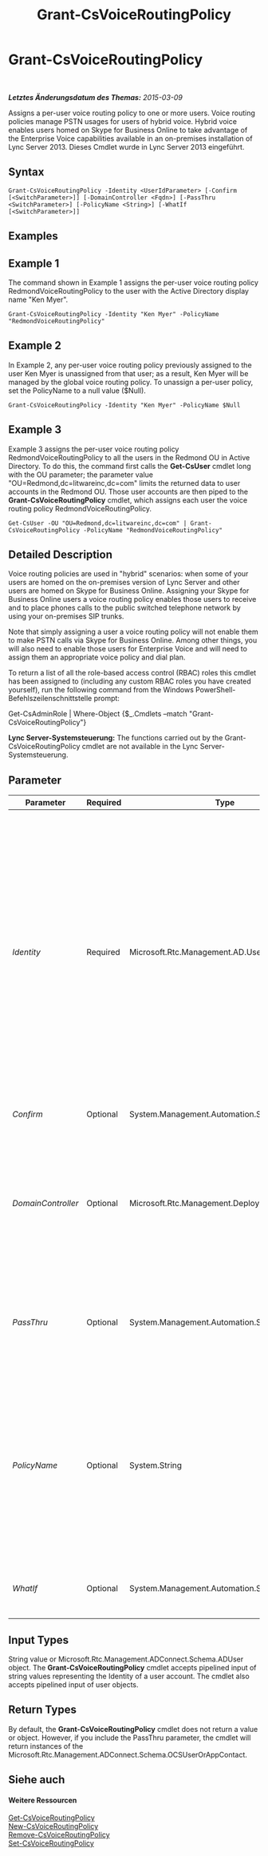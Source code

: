 ﻿---
title: Grant-CsVoiceRoutingPolicy
TOCTitle: Grant-CsVoiceRoutingPolicy
ms:assetid: a7c7b6c4-925a-464c-a3ee-8373f4eb46b2
ms:mtpsurl: https://technet.microsoft.com/de-de/library/JJ205141(v=OCS.15)
ms:contentKeyID: 49295013
ms.date: 05/19/2016
mtps_version: v=OCS.15
ms.translationtype: HT
---

# Grant-CsVoiceRoutingPolicy

 

_**Letztes Änderungsdatum des Themas:** 2015-03-09_

Assigns a per-user voice routing policy to one or more users. Voice routing policies manage PSTN usages for users of hybrid voice. Hybrid voice enables users homed on Skype for Business Online to take advantage of the Enterprise Voice capabilities available in an on-premises installation of Lync Server 2013. Dieses Cmdlet wurde in Lync Server 2013 eingeführt.

## Syntax

    Grant-CsVoiceRoutingPolicy -Identity <UserIdParameter> [-Confirm [<SwitchParameter>]] [-DomainController <Fqdn>] [-PassThru <SwitchParameter>] [-PolicyName <String>] [-WhatIf [<SwitchParameter>]]

## Examples

## Example 1

The command shown in Example 1 assigns the per-user voice routing policy RedmondVoiceRoutingPolicy to the user with the Active Directory display name "Ken Myer".

    Grant-CsVoiceRoutingPolicy -Identity "Ken Myer" -PolicyName "RedmondVoiceRoutingPolicy"

## Example 2

In Example 2, any per-user voice routing policy previously assigned to the user Ken Myer is unassigned from that user; as a result, Ken Myer will be managed by the global voice routing policy. To unassign a per-user policy, set the PolicyName to a null value ($Null).

    Grant-CsVoiceRoutingPolicy -Identity "Ken Myer" -PolicyName $Null

## Example 3

Example 3 assigns the per-user voice routing policy RedmondVoiceRoutingPolicy to all the users in the Redmond OU in Active Directory. To do this, the command first calls the **Get-CsUser** cmdlet long with the OU parameter; the parameter value "OU=Redmond,dc=litwareinc,dc=com" limits the returned data to user accounts in the Redmond OU. Those user accounts are then piped to the **Grant-CsVoiceRoutingPolicy** cmdlet, which assigns each user the voice routing policy RedmondVoiceRoutingPolicy.

    Get-CsUser -OU "OU=Redmond,dc=litwareinc,dc=com" | Grant-CsVoiceRoutingPolicy -PolicyName "RedmondVoiceRoutingPolicy"

## Detailed Description

Voice routing policies are used in "hybrid" scenarios: when some of your users are homed on the on-premises version of Lync Server and other users are homed on Skype for Business Online. Assigning your Skype for Business Online users a voice routing policy enables those users to receive and to place phones calls to the public switched telephone network by using your on-premises SIP trunks.

Note that simply assigning a user a voice routing policy will not enable them to make PSTN calls via Skype for Business Online. Among other things, you will also need to enable those users for Enterprise Voice and will need to assign them an appropriate voice policy and dial plan.

To return a list of all the role-based access control (RBAC) roles this cmdlet has been assigned to (including any custom RBAC roles you have created yourself), run the following command from the Windows PowerShell-Befehlszeilenschnittstelle prompt:

Get-CsAdminRole | Where-Object {$\_.Cmdlets –match "Grant-CsVoiceRoutingPolicy"}

**Lync Server-Systemsteuerung:** The functions carried out by the Grant-CsVoiceRoutingPolicy cmdlet are not available in the Lync Server-Systemsteuerung.

## Parameter


<table>
<colgroup>
<col style="width: 25%" />
<col style="width: 25%" />
<col style="width: 25%" />
<col style="width: 25%" />
</colgroup>
<thead>
<tr class="header">
<th>Parameter</th>
<th>Required</th>
<th>Type</th>
<th>Description</th>
</tr>
</thead>
<tbody>
<tr class="odd">
<td><p><em>Identity</em></p></td>
<td><p>Required</p></td>
<td><p>Microsoft.Rtc.Management.AD.UserIdParameter</p></td>
<td><p>Indicates the Identity of the user account to be assigned the per-user voice routing policy. User Identities are typically specified using one of four formats: 1) the user's SIP address; 2) the user's user principal name (UPN); 3) the user's domain name and logon name, in the form domain\logon (four example, litwareinc\kenmyer); and, 4) the user's Active Directory display name (for example, Ken Myer).</p>
<p>User Identities can also be specified by using the user’s Active Directory distinguished name.</p>
<p>In addition, you can use the asterisk (*) wildcard character when using the Display Name as the user Identity. For example, the Identity &quot;* Smith&quot; returns all the users who have a display name that ends with the string value &quot; Smith&quot;.</p></td>
</tr>
<tr class="even">
<td><p><em>Confirm</em></p></td>
<td><p>Optional</p></td>
<td><p>System.Management.Automation.SwitchParameter</p></td>
<td><p>Prompts you for confirmation before executing the command.</p></td>
</tr>
<tr class="odd">
<td><p><em>DomainController</em></p></td>
<td><p>Optional</p></td>
<td><p>Microsoft.Rtc.Management.Deploy.Fqdn</p></td>
<td><p>Enables you to connect to the specified domain controller in order to retrieve user information. To connect to a particular domain controller, include the DomainController parameter followed by the computer name (for example, atl-dc-001) or its fully qualified domain name (FQDN) (for example, atl-dc-001.litwareinc.com).</p></td>
</tr>
<tr class="even">
<td><p><em>PassThru</em></p></td>
<td><p>Optional</p></td>
<td><p>System.Management.Automation.SwitchParameter</p></td>
<td><p>Enables you to pass a user object through the pipeline that represents the user account being assigned the voice routing policy. By default, the <strong>Grant-CsVoiceRoutingPolicy</strong> cmdlet does not pass objects through the pipeline.</p></td>
</tr>
<tr class="odd">
<td><p><em>PolicyName</em></p></td>
<td><p>Optional</p></td>
<td><p>System.String</p></td>
<td><p>&quot;Name&quot; of the policy to be assigned. The PolicyName is simply the policy Identity minus the policy scope (the &quot;tag:&quot; prefix). For example, a policy with the Identity tag:Redmond has a PolicyName equal to Redmond; likewise, a policy with the Identity tag:RedmondVoiceRoutingPolicy has a PolicyName equal to RedmondVoiceRoutingPolicy.</p>
<p>To unassign a per-user policy previously assigned to a user, set the PolicyName to a null value ($Null).</p></td>
</tr>
<tr class="even">
<td><p><em>WhatIf</em></p></td>
<td><p>Optional</p></td>
<td><p>System.Management.Automation.SwitchParameter</p></td>
<td><p>Describes what would happen if you executed the command without actually executing the command.</p></td>
</tr>
</tbody>
</table>


## Input Types

String value or Microsoft.Rtc.Management.ADConnect.Schema.ADUser object. The **Grant-CsVoiceRoutingPolicy** cmdlet accepts pipelined input of string values representing the Identity of a user account. The cmdlet also accepts pipelined input of user objects.

## Return Types

By default, the **Grant-CsVoiceRoutingPolicy** cmdlet does not return a value or object. However, if you include the PassThru parameter, the cmdlet will return instances of the Microsoft.Rtc.Management.ADConnect.Schema.OCSUserOrAppContact.

## Siehe auch

#### Weitere Ressourcen

[Get-CsVoiceRoutingPolicy](get-csvoiceroutingpolicy.md)  
[New-CsVoiceRoutingPolicy](new-csvoiceroutingpolicy.md)  
[Remove-CsVoiceRoutingPolicy](remove-csvoiceroutingpolicy.md)  
[Set-CsVoiceRoutingPolicy](set-csvoiceroutingpolicy.md)

